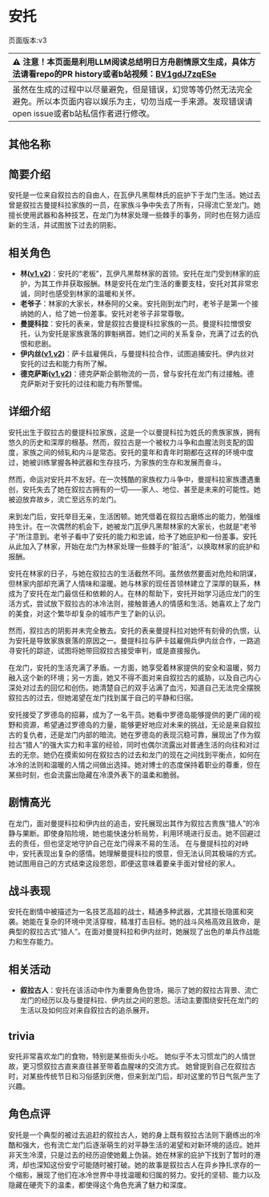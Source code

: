 # 安托
页面版本:v3
 

| :warning: 注意！本页面是利用LLM阅读总结明日方舟剧情原文生成，具体方法请看repo的PR history或者b站视频：[BV1gdJ7zqESe](https://www.bilibili.com/video/BV1gdJ7zqESe/)         |
|:----------------------------|
| 虽然在生成的过程中以尽量避免，但是错误，幻觉等等仍然无法完全避免。所以本页面内容以娱乐为主，切勿当成一手来源。发现错误请open issue或者b站私信作者进行修改。|



## 其他名称

## 简要介绍
安托是一位来自叙拉古的自由人，在瓦伊凡黑帮林氏的庇护下于龙门生活。她过去曾是叙拉古曼提科拉家族的一员，在家族斗争中失去了所有，只得流亡至龙门。她擅长使用武器和各种技艺，在龙门为林家处理一些棘手的事务，同时也在努力适应新的生活，并试图放下过去的阴影。
## 相关角色
-   **林([v1](../chars/char_4080_lin.md),[v2](char_4080_lin.md))**：安托的“老板”，瓦伊凡黑帮林家的首领。安托在龙门受到林家的庇护，为其工作并获取报酬。林是安托在龙门生活的重要支柱，安托对其非常忠诚，同时也感受到林家的温暖和关怀。
-   **老爷子**：林家的大家长，林泰阿的父亲。安托刚到龙门时，老爷子是第一个接纳她的人，给了她一份差事。安托对老爷子非常尊敬。
-   **曼提科拉**：安托的表亲，曾是叙拉古曼提科拉家族的一员。曼提科拉憎恨安托，认为安托是家族衰落的罪魁祸首。她们之间的关系复杂，充满了过去的仇恨和悲剧。
-   **伊内丝([v1](../chars/char_4087_ines.md),[v2](char_4087_ines.md))**：萨卡兹雇佣兵，与曼提科拉合作，试图追捕安托。伊内丝对安托的过去和能力有所了解。
-   **德克萨斯([v1](../chars/char_102_texas.md),[v2](char_102_texas.md))**：德克萨斯企鹅物流的一员，曾与安托在龙门有过接触。德克萨斯对于安托的过往和能力有所警惕。
## 详细介绍
安托出生于叙拉古的曼提科拉家族，这是一个以曼提科拉为姓氏的贵族家族，拥有悠久的历史和深厚的根基。然而，叙拉古是一个被权力斗争和血腥法则支配的国度，家族之间的倾轧和内斗是常态。安托的童年和青年时期都在这样的环境中度过，她被训练掌握各种武器和生存技巧，为家族的生存和发展而奋斗。

然而，命运对安托并不友好。在一次残酷的家族权力斗争中，曼提科拉家族遭遇重创，安托失去了她在叙拉古拥有的一切——家人、地位、甚至是未来的可能性。她被迫放弃故乡，流亡至远东的龙门。

来到龙门后，安托举目无亲，生活困顿。她凭借着在叙拉古磨练出的能力，勉强维持生计。在一次偶然的机会下，她被龙门瓦伊凡黑帮林家的大家长，也就是“老爷子”所注意到。老爷子看中了安托的能力和忠诚，给予了她庇护和一份差事。安托从此加入了林家，开始在龙门为林家处理一些棘手的“脏活”，以换取林家的庇护和报酬。

安托在林家的日子，与她在叙拉古的生活截然不同。虽然依然要面对危险和阴谋，但林家内部却充满了人情味和温暖。她与林家的现任首领林建立了深厚的联系，林成为了安托在龙门最信任和依赖的人。在林的帮助下，安托开始学习适应龙门的生活方式，尝试放下叙拉古的冰冷法则，接触普通人的情感和生活。她喜欢上了龙门的美食，对这个繁华却复杂的城市产生了新的认识。

然而，叙拉古的阴影并未完全散去。安托的表亲曼提科拉对她怀有刻骨的仇恨，认为安托是导致家族衰落的原因之一。曼提科拉与萨卡兹雇佣兵伊内丝合作，一路追寻安托的踪迹，试图将她带回叙拉古接受审判，或是直接报仇。

在龙门，安托的生活充满了矛盾。一方面，她享受着林家提供的安全和温暖，努力融入这个新的环境；另一方面，她又不得不面对来自叙拉古的威胁，以及自己内心深处对过去的回忆和创伤。她清楚自己的双手沾满了血污，知道自己无法完全摆脱叙拉古的过去，但她渴望在龙门找到属于自己的平静和归宿。

安托接受了罗德岛的招募，成为了一名干员。她看中罗德岛能够提供的更广阔的视野和资源，希望通过罗德岛的力量，能够更好地应对未来的挑战，无论是来自叙拉古的复仇者，还是龙门内部的暗流。她在罗德岛的表现沉稳可靠，展现出了作为叙拉古“猎人”的强大实力和丰富的经验，同时也偶尔流露出对普通生活的向往和对过去的无奈。她仍在摸索如何在叙拉古的过去和龙门的现在之间找到平衡点，如何在冰冷的法则和温暖的人情之间做出选择。她对博士的态度保持着职业的尊重，但在某些时刻，也会流露出隐藏在冷漠外表下的温柔和脆弱。
## 剧情高光
在龙门，面对曼提科拉和伊内丝的追击，安托展现出其作为叙拉古贵族“猎人”的冷静与果断。即使身陷险境，她也能快速分析局势，利用环境进行反击。她不回避过去的责任，但也坚定地守护自己在龙门得来不易的生活。
在与曼提科拉的对峙中，安托表现出复杂的感情。她理解曼提科拉的恨意，但无法认同其极端的方式。她试图用自己的方式结束这段恩怨，即便这意味着要亲手面对曾经的家人。
## 战斗表现
安托在剧情中被描述为一名技艺高超的战士，精通多种武器，尤其擅长隐匿和突袭。她能在复杂的环境中灵活穿梭，精准打击目标。她的战斗风格高效且致命，是典型的叙拉古式“猎人”。在面对曼提科拉和伊内丝时，她展现了出色的单兵作战能力和生存能力。
## 相关活动
-   **叙拉古人**：安托在该活动中作为重要角色登场，揭示了她的叙拉古背景、流亡龙门的经历以及与曼提科拉、伊内丝之间的恩怨。活动主要围绕安托在龙门的生活以及如何应对来自叙拉古的追杀展开。
## trivia
安托非常喜欢龙门的食物，特别是某些街头小吃。
她似乎不太习惯龙门的人情世故，更习惯叙拉古直来直往甚至带着血腥味的交流方式。
她曾提到自己在叙拉古时，对某些传统节日和习俗感到厌倦，但来到龙门后，却对这里的节日气氛产生了兴趣。
## 角色点评
安托是一个典型的被过去追赶的叙拉古人，她的身上既有叙拉古法则下磨练出的冷酷和强大，也有流亡龙门后逐渐萌生的对平静生活的渴望和对新环境的适应。她并非天生冷漠，只是过去的经历迫使她戴上伪装。她在林家的庇护下找到了暂时的港湾，却也深知这份安宁可能随时被打破。她的故事是叙拉古人在异乡挣扎求存的一个缩影，展现了他们在冰冷世界中寻找温暖和归属的努力。安托的坚韧、能力以及隐藏在硬壳下的温柔，都使得这个角色充满了魅力和深度。